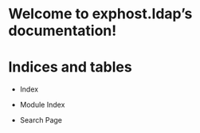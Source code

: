 <!-- exphost.ldap documentation master file, created by
sphinx-quickstart on Thu Nov  7 11:45:42 2019.
You can adapt this file completely to your liking, but it should at least
contain the root `toctree` directive. -->
# Welcome to exphost.ldap’s documentation!

# Indices and tables


* Index


* Module Index


* Search Page
